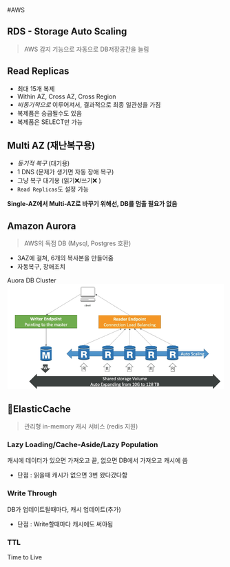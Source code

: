 #AWS 

## RDS - Storage Auto Scaling
> AWS 감지 기능으로 자동으로 DB저장공간을 늘림


## Read Replicas
- 최대 15개 복제
- Within AZ, Cross AZ, Cross Region
- *비동기적으로* 이루어져서, 결과적으로 최종 일관성을 가짐
- 복제픔은 승급될수도 있음
- 복제품은 SELECT만 가능

## Multi AZ  (재난복구용)
- *동기적 복구* (대기용)
- 1 DNS (문제가 생기면 자동 장애 복구)
- 그냥 복구 대기용 (읽기❌/쓰기❌ )
- `Read Replicas`도 설정 가능

**Single-AZ에서  Multi-AZ로 바꾸기 위해선, DB를 멈출 필요가 없음**



## Amazon Aurora
> AWS의 독점 DB (Mysql, Postgres 호환)
- 3AZ에 걸쳐, 6개의 복사본을 만들어줌
- 자동복구, 장애조치

Auora DB Cluster
![](../_STATIC/CleanShot%202023-11-18%20at%2013.33.40.png)




## ElasticCache
> 관리형 in-memory 캐시 서비스 (redis 지원)


### Lazy Loading/Cache-Aside/Lazy Population
캐시에 데이터가 있으면 가져오고 끝, 없으면 DB에서 가져오고 캐시에 씀
- 단점 : 읽을때 캐시가 없으면 3번 왔다갔다함

### Write Through
DB가 업데이트될때마다, 캐시 업데이트(추가)
- 단점 : Write할때마다 캐시에도 써야됨

### TTL
Time to Live



 